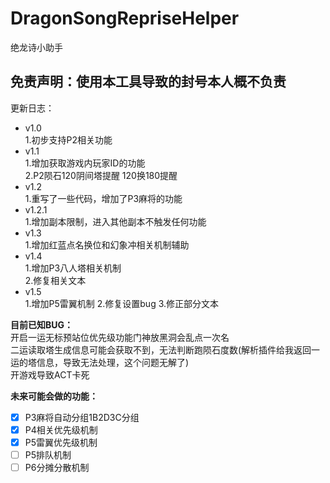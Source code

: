 # DragonSongRepriseHelper
绝龙诗小助手

## 免责声明：使用本工具导致的封号本人概不负责

更新日志：
+ v1.0  
    1.初步支持P2相关功能
+ v1.1  
  1.增加获取游戏内玩家ID的功能  
  2.P2陨石120阴间塔提醒 120换180提醒  
+ v1.2  
  1.重写了一些代码，增加了P3麻将的功能  
+ v1.2.1  
  1.增加副本限制，进入其他副本不触发任何功能
+ v1.3  
  1.增加红蓝点名换位和幻象冲相关机制辅助  
+ v1.4  
  1.增加P3八人塔相关机制  
  2.修复相关文本  
+ v1.5  
  1.增加P5雷翼机制
  2.修复设置bug
  3.修正部分文本

**目前已知BUG：**  
开启一运无标预站位优先级功能门神放黑洞会乱点一次名    
二运读取塔生成信息可能会获取不到，无法判断跑陨石度数(解析插件给我返回一运的塔信息，导致无法处理，这个问题无解了)  
开游戏导致ACT卡死  

**未来可能会做的功能：**
- [x] P3麻将自动分组1B2D3C分组  
- [x] P4相关优先级机制  
- [x] P5雷翼优先级机制  
- [ ] P5排队机制  
- [ ] P6分摊分散机制  